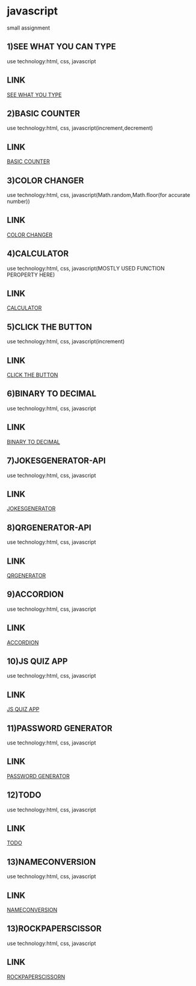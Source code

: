 # javascript
small assignment
## 1)SEE WHAT YOU CAN TYPE
use technology:html, css, javascript

## LINK
[SEE WHAT YOU TYPE](https://nd1seewhatyoutype.netlify.app/)

## 2)BASIC COUNTER
use technology:html, css, javascript(increment,decrement)

## LINK
[BASIC COUNTER ](https://nd2basiccounter.netlify.app/)

## 3)COLOR CHANGER
use technology:html, css, javascript(Math.random,Math.floor(for accurate number))

## LINK
[COLOR CHANGER ](https://nd3colorchanger.netlify.app/)

## 4)CALCULATOR
use technology:html, css, javascript(MOSTLY USED FUNCTION PEROPERTY HERE)

## LINK
[CALCULATOR ](https://nd4calculator.netlify.app/)

## 5)CLICK THE BUTTON
use technology:html, css, javascript(increment)

## LINK
[CLICK THE BUTTON](https://nd-5-clickthebutton.netlify.app/)

## 6)BINARY TO DECIMAL 
use technology:html, css, javascript

## LINK
[BINARY TO DECIMAL](https://nd-6-binary2decimal.netlify.app/)

## 7)JOKESGENERATOR-API
use technology:html, css, javascript

## LINK
[JOKESGENERATOR](https://nd-7-jokegenerator.netlify.app/)

## 8)QRGENERATOR-API
use technology:html, css, javascript

## LINK
[QRGENERATOR](https://nd-8-qrgenerator.netlify.app/)

## 9)ACCORDION
use technology:html, css, javascript

## LINK
[ACCORDION](https://nd-9-accordion.netlify.app/)

## 10)JS QUIZ APP
use technology:html, css, javascript

## LINK
[JS QUIZ APP](https://nd-10-jsquizapp.netlify.app/)

## 11)PASSWORD GENERATOR
use technology:html, css, javascript

## LINK
[PASSWORD GENERATOR](https://nd-11-passwordgenerator.netlify.app/)

## 12)TODO
use technology:html, css, javascript

## LINK
[TODO](https://nd-11-todo.netlify.app/)

## 13)NAMECONVERSION
use technology:html, css, javascript

## LINK
[NAMECONVERSION](https://nd-13-nameconversion.netlify.app/)

## 13)ROCKPAPERSCISSOR
use technology:html, css, javascript

## LINK
[ROCKPAPERSCISSORN](https://nd-13-rpc.netlify.app/)


